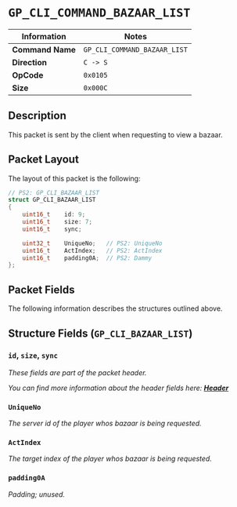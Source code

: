 # `GP_CLI_COMMAND_BAZAAR_LIST`

| Information               | Notes |
|---                        |---    |
| **Command Name**          | `GP_CLI_COMMAND_BAZAAR_LIST` |
| **Direction**             | `C -> S` |
| **OpCode**                | `0x0105` |
| **Size**                  | `0x000C` |

## Description

This packet is sent by the client when requesting to view a bazaar.

## Packet Layout

The layout of this packet is the following:

```cpp
// PS2: GP_CLI_BAZAAR_LIST
struct GP_CLI_BAZAAR_LIST
{
    uint16_t    id: 9;
    uint16_t    size: 7;
    uint16_t    sync;

    uint32_t    UniqueNo;   // PS2: UniqueNo
    uint16_t    ActIndex;   // PS2: ActIndex
    uint16_t    padding0A;  // PS2: Dammy
};
```

## Packet Fields

The following information describes the structures outlined above.

## Structure Fields (`GP_CLI_BAZAAR_LIST`)

### `id`, `size`, `sync`

_These fields are part of the packet header._

_You can find more information about the header fields here: [**Header**](/world/HEADER.md)_

### `UniqueNo`

_The server id of the player whos bazaar is being requested._

### `ActIndex`

_The target index of the player whos bazaar is being requested._

### `padding0A`

_Padding; unused._
